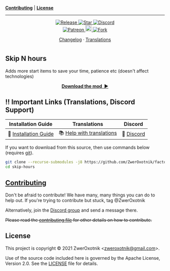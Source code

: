 **[Contributing](#contributing)** |
**[License](#license)**

---

<!-- <p align="center">
  <img
    width="144"
    src="thumbnail.png"
    alt="thumbnail.png"
  />
</p> -->

<p align="center">
  <a href="https://github.com/ZwerOxotnik/example-mod/tags">
    <img src="https://img.shields.io/github/tag/ZwerOxotnik/factorio-skip-hours.svg?label=Release&color=FF5500" alt="Release">
  </a>
  <a href="https://github.com/ZwerOxotnik/example-mod/stargazers">
    <img src="https://img.shields.io/github/stars/ZwerOxotnik/factorio-skip-hours.svg?label=Stars&color=F08125" alt="Star">
  </a>
  <a href="https://discordapp.com/invite/YyJVUCa">
    <img src="https://discordapp.com/api/guilds/480103519769067542/widget.png?style=shield" alt="Discord">
  <br/>
  <a href="https://www.patreon.com/ZwerOxotnik">
    <img src="https://ionicabizau.github.io/badges/patreon.svg" alt="Patreon">
  <a href="https://ko-fi.com/zweroxotnik">
    <img src="https://www.buymeacoffee.com/assets/img/guidelines/download-assets-sm-2.svg" height="20" alt="Buy me a coffee">
  <a href="http://github.com/ZwerOxotnik/example-mod/fork">
    <img src="https://img.shields.io/github/forks/ZwerOxotnik/factorio-skip-hours.svg?label=Forks&color=7889DD" alt="Fork">
  </a>
</p>

<p align="center">
  <a href="changelog.txt">Changelog</a>
  ·
  <a href="https://crowdin.com/project/factorio-mods-localization">Translations</a>
</p>

<h1></h1>

<!-- Put your "fancy" image/video here -->
<!-- <img
  src=""
  align="right"
/> -->

Skip N hours
-----------------------

Adds more start items to save your time, patience etc (doesn't affect technologies)

<p align="center">
  <a href="https://mods.factorio.com/mod/skip-hours/downloads"><strong>Download the mod&nbsp;&nbsp;▶</strong></a>
</p>

‼️ Important Links (Translations, Discord Support)
---------------------------------------------------------------

| Installation Guide | Translations | Discord |
| ------------------ | ------------ | ------- |
| 📖 [Installation Guide](https://wiki.factorio.com/index.php?title=Installing_Mods) | 📚 [Help with translations](https://crowdin.com/project/factorio-mods-localization) | 🦜 [Discord](https://discord.gg/zYTM3rZM4T) |

If you want to download from this source, then use commands below (requires [git](https://git-scm.com/downloads)).

```bash
git clone --recurse-submodules -j8 https://github.com/ZwerOxotnik/factorio-skip-hours skip-hours
cd skip-hours
```

[Contributing](/CONTRIBUTING.md)
--------------------------------

Don't be afraid to contribute! We have many, many things you can do to help out. If you're trying to contribute but stuck, tag @ZwerOxotnik

Alternatively, join the [Discord group](https://discordapp.com/invite/YyJVUCa) and send a message there.

~~Please read the [contributing file](/CONTRIBUTING.md) for other details on how to contribute.~~

License
-------

This project is copyright © 2021 ZwerOxotnik \<zweroxotnik@gmail.com\>.

Use of the source code included here is governed by the Apache License, Version 2.0. See the [LICENSE](/LICENSE) file for details.
